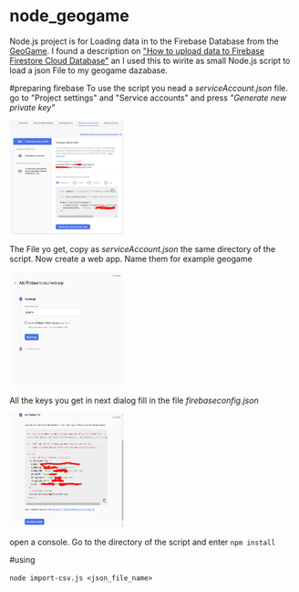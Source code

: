 # node_geogame
Node.js project is for Loading data in to the Firebase Database from the [GeoGame](https://github.com/Thro42/flutter_geogame). I found a description on ["How to upload data to Firebase Firestore Cloud Database"](https://medium.com/@impaachu/how-to-upload-data-to-firebase-firestore-cloud-database-63543d7b34c5) an I used this to wirite as small Node.js script to load a json File to my geogame dazabase.

#preparing firebase
To use the script you nead a *serviceAccount.json* file. go to "Project settings" and "Service accounts" and press *"Generate new private key"*

<img src="./doc/firebase-3.png" width="200" height="200">

The File yo get, copy as *serviceAccount.json* the same directory of the script. Now create a web app. Name them for example geogame

<img src="./doc/firebase-1.png" width="200" height="200">

All the keys you get in next dialog fill in the file *firebaseconfig.json*

<img src="./doc/firebase-2.png" width="200" height="200">

open a console. Go to the directory of the script and enter
 `npm install`

#using

 `node import-csv.js <json_file_name>`

